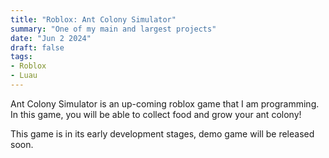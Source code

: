```yaml
---
title: "Roblox: Ant Colony Simulator"
summary: "One of my main and largest projects"
date: "Jun 2 2024"
draft: false
tags:
- Roblox
- Luau
---
```


Ant Colony Simulator is an up-coming roblox game that I am programming.
In this game, you will be able to collect food and grow your ant colony!

This game is in its early development stages, demo game will be released soon.